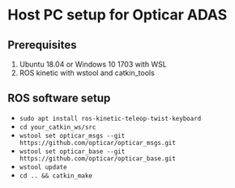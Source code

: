 # Host PC setup for Opticar ADAS

## Prerequisites
1. Ubuntu 18.04 or Windows 10 1703 with WSL
2. ROS kinetic with wstool and catkin_tools

## ROS software setup
* `sudo apt install ros-kinetic-teleop-twist-keyboard`
* `cd your_catkin_ws/src`
* `wstool set opticar_msgs --git https://github.com/opticar/opticar_msgs.git`
* `wstool set opticar_base --git https://github.com/opticar/opticar_base.git`
* `wstool update`
* `cd .. && catkin_make`
